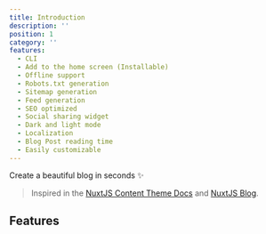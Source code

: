 ```yaml
---
title: Introduction
description: ''
position: 1
category: ''
features:
  - CLI
  - Add to the home screen (Installable)
  - Offline support
  - Robots.txt generation
  - Sitemap generation
  - Feed generation
  - SEO optimized
  - Social sharing widget
  - Dark and light mode
  - Localization
  - Blog Post reading time
  - Easily customizable
---
```


Create a beautiful blog in seconds ✨

 > Inspired in the [NuxtJS Content Theme Docs](https://content.nuxtjs.org/themes/docs) and [NuxtJS Blog](https://nuxtjs.org/blog).

## Features

<list :items="features"></list>

